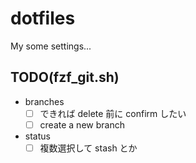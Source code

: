 # dotfiles

My some settings...

## TODO(fzf_git.sh)

- branches
  - [ ] できれば delete 前に confirm したい
  - [ ] create a new branch
- status
  - [ ] 複数選択して stash とか
